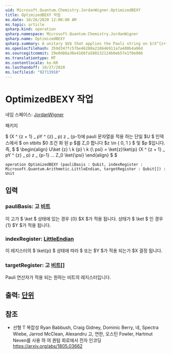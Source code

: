 ```yaml
---
uid: Microsoft.Quantum.Chemistry.JordanWigner.OptimizedBEXY
title: OptimizedBEXY 작업
ms.date: 10/26/2020 12:00:00 AM
ms.topic: article
qsharp.kind: operation
qsharp.namespace: Microsoft.Quantum.Chemistry.JordanWigner
qsharp.name: OptimizedBEXY
qsharp.summary: A unitary $U$ that applies the Pauli string on $(X^{z+1}\_pY^{z}\_p)Z\_{p-1}...Z_0$ on qubits $0..p$ conditioned on an index $z\in\{0,1\}$ and $p$. That is, $$ \begin{align} U\ket{z}\ket{p}\ket{\psi} = \ket{z}\ket{p}(X^{z+1}\_pY^{z}\_p)Z\_{p-1}...Z_0\ket{\psi} \end{align} $$
ms.openlocfilehash: 359d347fc57be46200a218646911a7a400b4a96d
ms.sourcegitcommit: 29e0d88a30e4166fa580132124b0eb57e1f0e986
ms.translationtype: MT
ms.contentlocale: ko-KR
ms.lasthandoff: 10/27/2020
ms.locfileid: "92713910"
---
```

# <a name="optimizedbexy-operation"></a>OptimizedBEXY 작업

네임 스페이스: [JordanWigner](xref:Microsoft.Quantum.Chemistry.JordanWigner)

패키지 [](https://nuget.org/packages/)


$ (X ^ {z + 1} \_ pY ^ {z} \_ p) z \_ {p-1}에 pauli 문자열을 적용 하는 단일 $U $ 인덱스에서 $ on stbits $0 조건 화 된 p $를 Z_0 합니다 $z \in \{ 0, 1 \} $ 및 $p $입니다. 즉, $ $ \begin{align} U\ket {z} \ k {p} \ k {\ psi} = \ket{z}\ket{p} (X ^ {z + 1} \_ pY ^ {z} \_ p) z \_ {p-1} ... Z_0 \ket{\psi} \end{align} $ $

```qsharp
operation OptimizedBEXY (pauliBasis : Qubit, indexRegister : Microsoft.Quantum.Arithmetic.LittleEndian, targetRegister : Qubit[]) : Unit
```


## <a name="input"></a>입력

### <a name="paulibasis--qubit"></a>pauliBasis: 고 [비트](xref:microsoft.quantum.lang-ref.qubit)

이 고가 $ \ket $ 상태에 있는 경우 {0} $X $가 적용 됩니다. 상태가 $ \ket $ 인 경우 {1} $Y $가 적용 됩니다.


### <a name="indexregister--littleendian"></a>indexRegister: [LittleEndian](xref:Microsoft.Quantum.Arithmetic.LittleEndian)

이 레지스터의 $ \ket{p} $ 상태에 따라 $ 또는 $Y $가 적용 되는가 $X 결정 됩니다.


### <a name="targetregister--qubit"></a>targetRegister: 고 [비트](xref:microsoft.quantum.lang-ref.qubit)[]

Pauli 연산자가 적용 되는 원하는 비트의 레지스터입니다.



## <a name="output--unit"></a>출력: [단위](xref:microsoft.quantum.lang-ref.unit)



## <a name="references"></a>참조

- 선형 T 복잡성 Ryan Babbush, Craig Gidney, Dominic Berry, 네, Spectra Wiebe, Jarrod McClean, Alexandru 고, 연한, 오스틴 Fowler, Hartmut Neven를 사용 하 여 퀀텀 회로에서 전자 인코딩 https://arxiv.org/abs/1805.03662